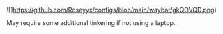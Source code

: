 ![]https://github.com/Roseyyx/configs/blob/main/waybar/gkQOVQD.png)

May require some additional tinkering if not using a laptop.
